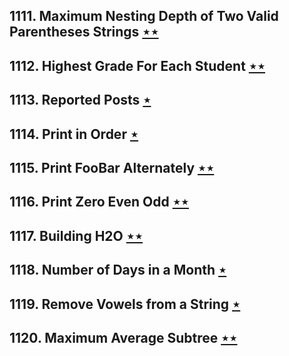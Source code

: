 ## 1111. Maximum Nesting Depth of Two Valid Parentheses Strings [$\star\star$](https://leetcode.com/problems/maximum-nesting-depth-of-two-valid-parentheses-strings)

## 1112. Highest Grade For Each Student [$\star\star$](https://leetcode.com/problems/highest-grade-for-each-student)

## 1113. Reported Posts [$\star$](https://leetcode.com/problems/reported-posts)

## 1114. Print in Order [$\star$](https://leetcode.com/problems/print-in-order)

## 1115. Print FooBar Alternately [$\star\star$](https://leetcode.com/problems/print-foobar-alternately)

## 1116. Print Zero Even Odd [$\star\star$](https://leetcode.com/problems/print-zero-even-odd)

## 1117. Building H2O [$\star\star$](https://leetcode.com/problems/building-h2o)

## 1118. Number of Days in a Month [$\star$](https://leetcode.com/problems/number-of-days-in-a-month)

## 1119. Remove Vowels from a String [$\star$](https://leetcode.com/problems/remove-vowels-from-a-string)

## 1120. Maximum Average Subtree [$\star\star$](https://leetcode.com/problems/maximum-average-subtree)
